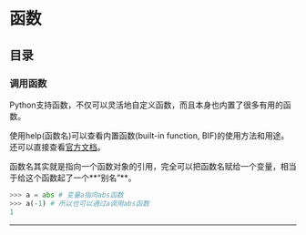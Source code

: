 # 函数

## 目录

### 调用函数

Python支持函数，不仅可以灵活地自定义函数，而且本身也内置了很多有用的函数。

使用help(函数名)可以查看内置函数(built-in function, BIF)的使用方法和用途。 还可以直接查看[官方文档](https://docs.python.org/3/library/functions.html#abs)。

函数名其实就是指向一个函数对象的引用，完全可以把函数名赋给一个变量，相当于给这个函数起了一个**“别名”**。

```python
>>> a = abs # 变量a指向abs函数
>>> a(-1) # 所以也可以通过a调用abs函数
1
```

---

